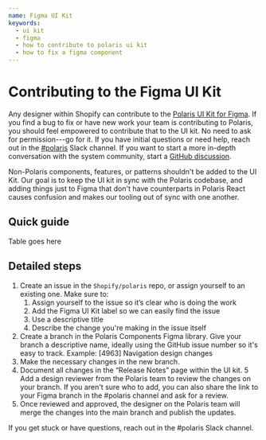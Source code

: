```yaml
---
name: Figma UI Kit
keywords:
  - ui kit
  - figma
  - how to contribute to polaris ui kit
  - how to fix a figma component
---
```


# Contributing to the Figma UI Kit

Any designer within Shopify can contribute to the [Polaris UI Kit for Figma](https://www.figma.com/file/4dAAt5iFPSaxUKiYVKrkYj/?node-id=744%3A4456). If you find a bug to fix or have new work your team is contributing to Polaris, you should feel empowered to contribute that to the UI kit. No need to ask for permission---go for it. If you have initial questions or need help, reach out in the [#polaris](https://shopify.slack.com/archives/C4Y8N30KD) Slack channel. If you want to start a more in-depth conversation with the system community, start a [GitHub discussion](https://github.com/Shopify/polaris/discussions/new).

Non-Polaris components, features, or patterns shouldn't be added to the UI Kit. Our goal is to keep the UI kit in sync with the Polaris codebase, and adding things just to Figma that don't have counterparts in Polaris React causes confusion and makes our tooling out of sync with one another.

## Quick guide

Table goes here

## Detailed steps

1. Create an issue in the `Shopify/polaris` repo, or assign yourself to an existing one. Make sure to:
   1. Assign yourself to the issue so it’s clear who is doing the work
   2. Add the Figma UI Kit label so we can easily find the issue
   3. Use a descriptive title
   4. Describe the change you're making in the issue itself
2. Create a branch in the Polaris Components Figma library. Give your branch a descriptive name, ideally using the GitHub issue number so it's easy to track. Example: [4963] Navigation design changes
3. Make the necessary changes in the new branch.
4. Document all changes in the “Release Notes” page within the UI kit.
   5 Add a design reviewer from the Polaris team to review the changes on your branch. If you aren't sure who to add, you can also share the link to your Figma branch in the #polaris channel and ask for a review.
5. Once reviewed and approved, the designer on the Polaris team will merge the changes into the main branch and publish the updates.

If you get stuck or have questions, reach out in the #polaris Slack channel.
